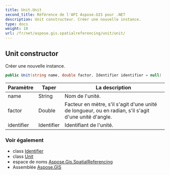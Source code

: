 ```yaml
---
title: Unit.Unit
second_title: Référence de l'API Aspose.GIS pour .NET
description: Unit constructeur. Créer une nouvelle instance.
type: docs
weight: 10
url: /fr/net/aspose.gis.spatialreferencing/unit/unit/
---
```

## Unit constructor

Créer une nouvelle instance.

```csharp
public Unit(string name, double factor, Identifier identifier = null)
```

| Paramètre | Taper | La description |
| --- | --- | --- |
| name | String | Nom de l'unité. |
| factor | Double | Facteur en mètre, s'il s'agit d'une unité de longueur, ou en radian, s'il s'agit d'une unité d'angle. |
| identifier | Identifier | Identifiant de l'unité. |

### Voir également

* class [Identifier](../../identifier/)
* class [Unit](../)
* espace de noms [Aspose.Gis.SpatialReferencing](../../unit/)
* Assemblée [Aspose.GIS](../../../)


